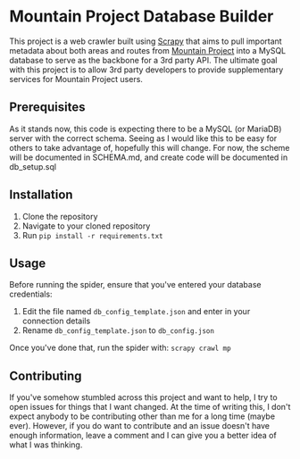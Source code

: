 # Mountain Project Database Builder
This project is a web crawler built using [Scrapy](https://scrapy.org/) that aims to pull important metadata about both areas and routes from [Mountain Project](https://mountainproject.com) into a MySQL database to serve as the backbone for a 3rd party
API. The ultimate goal with this project is to allow 3rd party developers to provide supplementary services for Mountain Project users.

## Prerequisites
As it stands now, this code is expecting there to be a MySQL (or MariaDB) server with the correct schema. Seeing as I would
like this to be easy for others to take advantage of, hopefully this will change. For now, the scheme will be documented in
SCHEMA.md, and create code will be documented in db_setup.sql

## Installation
  1. Clone the repository
  2. Navigate to your cloned repository
  3. Run `pip install -r requirements.txt`

## Usage
Before running the spider, ensure that you've entered your database credentials:
  1. Edit the file named `db_config_template.json` and enter in your connection details
  2. Rename `db_config_template.json` to `db_config.json`

Once you've done that, run the spider with: `scrapy crawl mp`

## Contributing
If you've somehow stumbled across this project and want to help, I try to open issues for things that I want changed. At the
time of writing this, I don't expect anybody to be contributing other than me for a long time (maybe ever). However, if you do
want to contribute and an issue doesn't have enough information, leave a comment and I can give you a better idea of what I
was thinking.

